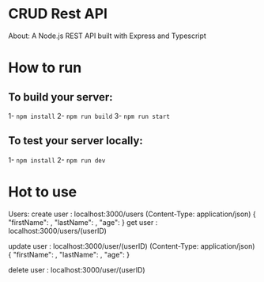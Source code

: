 # CRUD Rest API 
 About: 
 A Node.js REST API built with Express and Typescript

# How to run
## To build your server:
1- `npm install`
2- `npm run build`
3- `npm run start`
## To test your server locally:
1- `npm install`
2- `npm run dev`

# Hot to use

Users:
create user : localhost:3000/users
(Content-Type: application/json)
{
  "firstName": ,
  "lastName":  ,
  "age":
}
get user : localhost:3000/users/(userID)

update user : localhost:3000/user/(userID)
(Content-Type: application/json)
{ 
  "firstName": ,
  "lastName":  ,
  "age":
}

delete user : localhost:3000/user/(userID)

